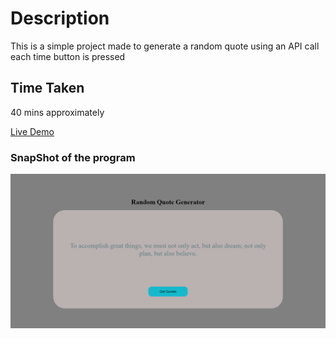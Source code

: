 # Description
This is a simple project made to generate a random quote using an API call each time button is pressed

## Time Taken

40 mins approximately

[Live Demo](https://randomquotegen-akj.netlify.app/)

### SnapShot of the program

![Snap](./snap.png)